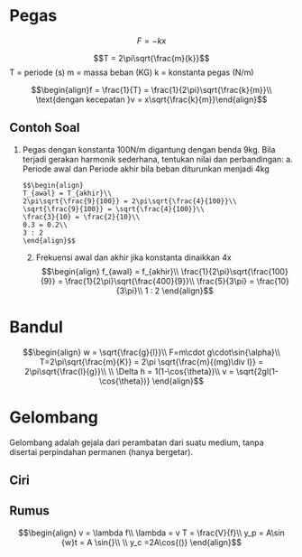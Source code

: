# Pegas

$$F = -kx$$

$$T = 2\pi\sqrt{\frac{m}{k}}$$
T = periode (s)
m = massa beban (KG)
k = konstanta pegas (N/m)

$$\begin{align}f = \frac{1}{T} = \frac{1}{2\pi}\sqrt{\frac{k}{m}}\\ \text{dengan kecepatan }v = x\sqrt{\frac{k}{m}}\end{align}$$

## Contoh Soal
1. Pegas dengan konstanta 100N/m digantung dengan benda 9kg. Bila terjadi gerakan harmonik sederhana, tentukan nilai dan perbandingan:
	a. Periode awal dan Periode akhir bila beban diturunkan menjadi 4kg
	   
	   $$\begin{align}
	   T_{awal} = T_{akhir}\\
	   2\pi\sqrt{\frac{9}{100}} = 2\pi\sqrt{\frac{4}{100}}\\
	   \sqrt{\frac{9}{100}} = \sqrt{\frac{4}{100}}\\
	   \frac{3}{10} = \frac{2}{10}\\
	   0.3 = 0.2\\
	   3 : 2
	   \end{align}$$
	2. Frekuensi awal dan akhir jika konstanta dinaikkan 4x
	   $$\begin{align}
	   f_{awal} = f_{akhir}\\
	   \frac{1}{2\pi}\sqrt{\frac{100}{9}} = \frac{1}{2\pi}\sqrt{\frac{400}{9}}\\
	   \frac{5}{3\pi} = \frac{10}{3\pi}\\
	   1 : 2
	   \end{align}$$

# Bandul

$$\begin{align}
w = \sqrt{\frac{g}{l}}\\
F=m\cdot g\cdot\sin{\alpha}\\
T=2\pi\sqrt{\frac{m}{K}} = 2\pi \sqrt{\frac{m}{(mg)\div l}} = 2\pi\sqrt{\frac{l}{g}}\\
\\
\Delta h = 1(1-\cos{\theta})\\
v = \sqrt{2gl(1-\cos{\theta})}
\end{align}$$

# Gelombang
Gelombang adalah gejala dari perambatan dari suatu medium, tanpa disertai perpindahan permanen (hanya bergetar). 

## Ciri

## Rumus

$$\begin{align}
v = \lambda f\\
\lambda = v T = \frac{V}{f}\\
y_p = A\sin {w}t = A \sin{}\\
\\
y_c =2A\cos{()}
\end{align}$$